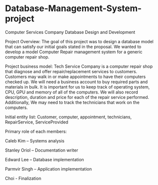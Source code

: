 # Database-Management-System-project
Computer Services Company Database Design and Development

Project Overview: 
The goal of this project was to design a database model that can satisfy our initial goals stated in the proposal. We wanted to develop a model Computer Repair management system for a generic computer repair shop. 
 
Project business model: 
Tech Service Company is a computer repair shop that diagnose and offer repair/replacement services to customers. Customers may walk in or make appointments to have their computers checked up. We will need a business account to buy required parts and materials in bulk. It is important for us to keep track of operating system, CPU, GPU and memory of all of the computers. We will also record description, duration and price for each of the repair service performed. Additionally, We may need to track the technicians that work on the computers.

Initial entity list: 
Customer, computer, appointment, technicians, RepairService, ServiceProvided

Primary role of each members:

Caleb Kim – Systems analysis

Stanley Oriol – Documentation writer

Edward Lee – Database implementation

Parmvir Singh – Application implementation

Choi - Finalization
